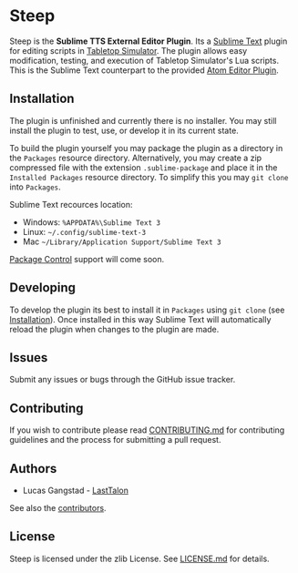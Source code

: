 # Steep
Steep is the **Sublime TTS External Editor Plugin**. Its a [Sublime Text](https://www.sublimetext.com/) plugin for editing scripts in [Tabletop Simulator](http://berserk-games.com/tabletop-simulator/). The plugin allows easy modification, testing, and execution of Tabletop Simulator's Lua scripts. This is the Sublime Text counterpart to the provided [Atom Editor Plugin](http://berserk-games.com/knowledgebase/atom-editor-plugin/).

## Installation
The plugin is unfinished and currently there is no installer. You may still install the plugin to test, use, or develop it in its current state.

To build the plugin yourself you may package the plugin as a directory in the `Packages` resource directory. Alternatively, you may create a zip compressed file with the extension `.sublime-package` and place it in the `Installed Packages` resource directory. To simplify this you may `git clone` into `Packages`.

Sublime Text recources location:
- Windows: `%APPDATA%\Sublime Text 3`
- Linux: `~/.config/sublime-text-3`
- Mac `~/Library/Application Support/Sublime Text 3`

[Package Control](https://packagecontrol.io/) support will come soon.

## Developing
To develop the plugin its best to install it in `Packages` using `git clone` (see [Installation](#installation)). Once installed in this way Sublime Text will automatically reload the plugin when changes to the plugin are made.

## Issues
Submit any issues or bugs through the GitHub issue tracker.

## Contributing
If you wish to contribute please read [CONTRIBUTING.md](CONTRIBUTING.md) for contributing guidelines and the process for submitting a pull request.

## Authors
- Lucas Gangstad - [LastTalon](https://github.com/LastTalon)

See also the [contributors](https://github.com/LastTalon/Steep/contributors).

## License
Steep is licensed under the zlib License. See [LICENSE.md](LICENSE.md) for details.
